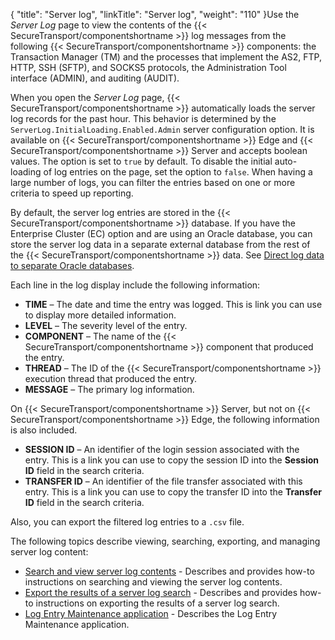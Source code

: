 {
    "title": "Server log",
    "linkTitle": "Server log",
    "weight": "110"
}Use the *Server Log* page to view the contents of the {{< SecureTransport/componentshortname  >}} log messages from the following {{< SecureTransport/componentshortname  >}} components: the Transaction Manager (TM) and the processes that implement the AS2, FTP, HTTP, SSH (SFTP), and SOCKS5 protocols, the Administration Tool interface (ADMIN), and auditing (AUDIT).

When you open the *Server Log* page, {{< SecureTransport/componentshortname  >}} automatically loads the server log records for the past hour. This behavior is determined by the `ServerLog.InitialLoading.Enabled.Admin` server configuration option. It is available on {{< SecureTransport/componentshortname  >}} Edge and {{< SecureTransport/componentshortname  >}} Server and accepts boolean values. The option is set to `true` by default. To disable the initial auto-loading of log entries on the page, set the option to `false`. When having a large number of logs, you can filter the entries based on one or more criteria to speed up reporting.

By default, the server log entries are stored in the {{< SecureTransport/componentshortname  >}} database. If you have the Enterprise Cluster (EC) option and are using an Oracle database, you can store the server log data in a separate external database from the rest of the {{< SecureTransport/componentshortname  >}} data. See <a href="../../c_st_setup/c_st_database/t_st_separate_databases#top" class="MCXref xref">Direct log data to separate Oracle databases</a>.

Each line in the log display include the following information:

-   **TIME** – The date and time the entry was logged. This is link you can use to display more detailed information.
-   **LEVEL** – The severity level of the entry.
-   **COMPONENT** – The name of the {{< SecureTransport/componentshortname >}} component that produced the entry.
-   **THREAD** – The ID of the {{< SecureTransport/componentshortname >}} execution thread that produced the entry.
-   **MESSAGE** – The primary log information.

On {{< SecureTransport/componentshortname  >}} Server, but not on {{< SecureTransport/componentshortname  >}} Edge, the following information is also included.

-   **SESSION ID** – An identifier of the login session associated with the entry. This is a link you can use to copy the session ID into the **Session ID** field in the search criteria.
-   **TRANSFER ID** – An identifier of the file transfer associated with this entry. This is a link you can use to copy the transfer ID into the **Transfer ID** field in the search criteria.

Also, you can export the filtered log entries to a `.csv` file.

The following topics describe viewing, searching, exporting, and managing server log content:

-   <a href="t_st_search_view_server_log_contents" class="MCXref xref">Search and view server log contents</a> - Describes and provides how-to instructions on searching and viewing the server log contents.
-   <a href="t_st_export_results_server_log_search" class="MCXref xref">Export the results of a server log search</a> - Describes and provides how-to instructions on exporting the results of a server log search.
-   <a href="c_st_log_entry_maintenance_application" class="MCXref xref">Log Entry Maintenance application</a> - Describes the Log Entry Maintenance application.
